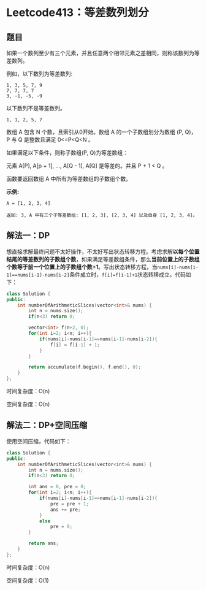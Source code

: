 # Leetcode413：等差数列划分

## 题目

如果一个数列至少有三个元素，并且任意两个相邻元素之差相同，则称该数列为等差数列。

例如，以下数列为等差数列:

```
1, 3, 5, 7, 9
7, 7, 7, 7
3, -1, -5, -9
```

以下数列不是等差数列。

```
1, 1, 2, 5, 7
```

 

数组 A 包含 N 个数，且索引从0开始。数组 A 的一个子数组划分为数组 (P, Q)，P 与 Q 是整数且满足 0<=P<Q<N 。

如果满足以下条件，则称子数组(P, Q)为等差数组：

元素 A[P], A[p + 1], ..., A[Q - 1], A[Q] 是等差的。并且 P + 1 < Q 。

函数要返回数组 A 中所有为等差数组的子数组个数。

 

**示例:**

```
A = [1, 2, 3, 4]

返回: 3, A 中有三个子等差数组: [1, 2, 3], [2, 3, 4] 以及自身 [1, 2, 3, 4]。
```

## 解法一：DP

想直接求解最终问题不太好操作，不太好写出状态转移方程。考虑求解**以每个位置结尾的等差数列的子数组个数**，如果满足等差数组条件，那么**当前位置上的子数组个数等于前一个位置上的子数组个数+1**。写出状态转移方程，当`nums[i]-nums[i-1]==nums[i-1]-nums[i-2]`条件成立时，`f[i]=f[i-1]+1`状态转移成立。代码如下：

```c++
class Solution {
public:
    int numberOfArithmeticSlices(vector<int>& nums) {
        int n = nums.size();
        if(n<3) return 0;

        vector<int> f(n+2, 0);
        for(int i=2; i<n; i++){
            if(nums[i]-nums[i-1]==nums[i-1]-nums[i-2]){
                f[i] = f[i-1] + 1;
            }
        }

        return accumulate(f.begin(), f.end(), 0);
    }
};
```

时间复杂度：O(n)

空间复杂度：O(n)

## 解法二：DP+空间压缩

使用空间压缩，代码如下：

```c++
class Solution {
public:
    int numberOfArithmeticSlices(vector<int>& nums) {
        int n = nums.size();
        if(n<3) return 0;

        int ans = 0, pre = 0;
        for(int i=2; i<n; i++){
            if(nums[i]-nums[i-1]==nums[i-1]-nums[i-2]){
                pre = pre + 1;
                ans += pre;
            }
            else 
                pre = 0;
        }

        return ans;
    }
};
```

时间复杂度：O(n)

空间复杂度：O(1)